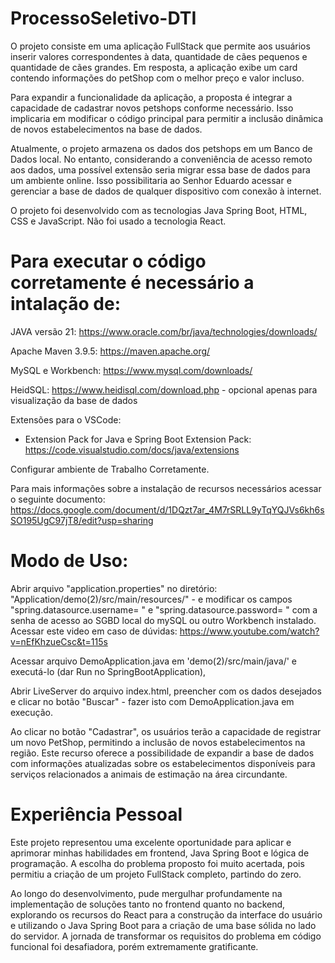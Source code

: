 # ProcessoSeletivo-DTI

O projeto consiste em uma aplicação FullStack que permite aos usuários inserir valores correspondentes à data, quantidade de cães pequenos e quantidade de cães grandes. Em resposta, a aplicação exibe um card contendo informações do petShop com o melhor preço e valor incluso.

Para expandir a funcionalidade da aplicação, a proposta é integrar a capacidade de cadastrar novos petshops conforme necessário. Isso implicaria em modificar o código principal para permitir a inclusão dinâmica de novos estabelecimentos na base de dados.

Atualmente, o projeto armazena os dados dos petshops em um Banco de Dados local. No entanto, considerando a conveniência de acesso remoto aos dados, uma possível extensão seria migrar essa base de dados para um ambiente online. Isso possibilitaria ao Senhor Eduardo acessar e gerenciar a base de dados de qualquer dispositivo com conexão à internet.

O projeto foi desenvolvido com as tecnologias Java Spring Boot, HTML, CSS e JavaScript.
Não foi usado a tecnologia React.


# Para executar o código corretamente é necessário a intalação de:

JAVA versão 21: https://www.oracle.com/br/java/technologies/downloads/

Apache Maven 3.9.5: https://maven.apache.org/

MySQL e Workbench: https://www.mysql.com/downloads/

HeidSQL: https://www.heidisql.com/download.php - opcional apenas para visualização da base de dados

Extensões para o VSCode:
  
  * Extension Pack for Java e Spring Boot Extension Pack: https://code.visualstudio.com/docs/java/extensions
    
Configurar ambiente de Trabalho Corretamente.

Para mais informações sobre a instalação de recursos necessários acessar o seguinte documento: 
https://docs.google.com/document/d/1DQzt7ar_4M7rSRLL9yTqYQJVs6kh6sSO195UgC97jT8/edit?usp=sharing


# Modo de Uso:

Abrir arquivo "application.properties" no diretório: "Application/demo(2)/src/main/resources/" - 
e modificar os campos "spring.datasource.username= " e "spring.datasource.password= " com a senha de acesso ao SGBD local do mySQL ou outro Workbench instalado. Acessar este video em caso de dúvidas: https://www.youtube.com/watch?v=nEfKhzueCsc&t=115s

Acessar arquivo DemoApplication.java em 'demo(2)/src/main/java/' e executá-lo (dar Run no SpringBootApplication),

Abrir LiveServer do arquivo index.html, preencher com os dados desejados e clicar no botão "Buscar" - fazer isto com DemoApplication.java em execução.

Ao clicar no botão "Cadastrar", os usuários terão a capacidade de registrar um novo PetShop, permitindo a inclusão de novos estabelecimentos na região. Este recurso oferece a possibilidade de expandir a base de dados com informações atualizadas sobre os estabelecimentos disponíveis para serviços relacionados a animais de estimação na área circundante.

# Experiência Pessoal

Este projeto representou uma excelente oportunidade para aplicar e aprimorar minhas habilidades em frontend, Java Spring Boot e lógica de programação. A escolha do problema proposto foi muito acertada, pois permitiu a criação de um projeto FullStack completo, partindo do zero.

Ao longo do desenvolvimento, pude mergulhar profundamente na implementação de soluções tanto no frontend quanto no backend, explorando os recursos do React para a construção da interface do usuário e utilizando o Java Spring Boot para a criação de uma base sólida no lado do servidor. A jornada de transformar os requisitos do problema em código funcional foi desafiadora, porém extremamente gratificante.

